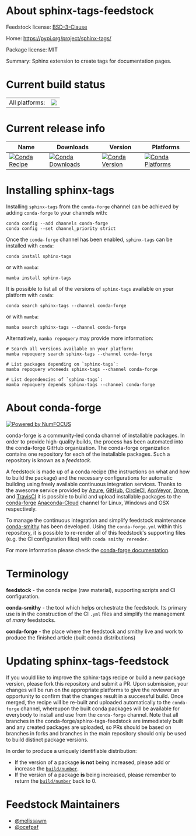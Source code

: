 About sphinx-tags-feedstock
===========================

Feedstock license: [BSD-3-Clause](https://github.com/conda-forge/sphinx-tags-feedstock/blob/main/LICENSE.txt)

Home: https://pypi.org/project/sphinx-tags/

Package license: MIT

Summary: Sphinx extension to create tags for documentation pages.

Current build status
====================


<table><tr><td>All platforms:</td>
    <td>
      <a href="https://dev.azure.com/conda-forge/feedstock-builds/_build/latest?definitionId=17623&branchName=main">
        <img src="https://dev.azure.com/conda-forge/feedstock-builds/_apis/build/status/sphinx-tags-feedstock?branchName=main">
      </a>
    </td>
  </tr>
</table>

Current release info
====================

| Name | Downloads | Version | Platforms |
| --- | --- | --- | --- |
| [![Conda Recipe](https://img.shields.io/badge/recipe-sphinx--tags-green.svg)](https://anaconda.org/conda-forge/sphinx-tags) | [![Conda Downloads](https://img.shields.io/conda/dn/conda-forge/sphinx-tags.svg)](https://anaconda.org/conda-forge/sphinx-tags) | [![Conda Version](https://img.shields.io/conda/vn/conda-forge/sphinx-tags.svg)](https://anaconda.org/conda-forge/sphinx-tags) | [![Conda Platforms](https://img.shields.io/conda/pn/conda-forge/sphinx-tags.svg)](https://anaconda.org/conda-forge/sphinx-tags) |

Installing sphinx-tags
======================

Installing `sphinx-tags` from the `conda-forge` channel can be achieved by adding `conda-forge` to your channels with:

```
conda config --add channels conda-forge
conda config --set channel_priority strict
```

Once the `conda-forge` channel has been enabled, `sphinx-tags` can be installed with `conda`:

```
conda install sphinx-tags
```

or with `mamba`:

```
mamba install sphinx-tags
```

It is possible to list all of the versions of `sphinx-tags` available on your platform with `conda`:

```
conda search sphinx-tags --channel conda-forge
```

or with `mamba`:

```
mamba search sphinx-tags --channel conda-forge
```

Alternatively, `mamba repoquery` may provide more information:

```
# Search all versions available on your platform:
mamba repoquery search sphinx-tags --channel conda-forge

# List packages depending on `sphinx-tags`:
mamba repoquery whoneeds sphinx-tags --channel conda-forge

# List dependencies of `sphinx-tags`:
mamba repoquery depends sphinx-tags --channel conda-forge
```


About conda-forge
=================

[![Powered by
NumFOCUS](https://img.shields.io/badge/powered%20by-NumFOCUS-orange.svg?style=flat&colorA=E1523D&colorB=007D8A)](https://numfocus.org)

conda-forge is a community-led conda channel of installable packages.
In order to provide high-quality builds, the process has been automated into the
conda-forge GitHub organization. The conda-forge organization contains one repository
for each of the installable packages. Such a repository is known as a *feedstock*.

A feedstock is made up of a conda recipe (the instructions on what and how to build
the package) and the necessary configurations for automatic building using freely
available continuous integration services. Thanks to the awesome service provided by
[Azure](https://azure.microsoft.com/en-us/services/devops/), [GitHub](https://github.com/),
[CircleCI](https://circleci.com/), [AppVeyor](https://www.appveyor.com/),
[Drone](https://cloud.drone.io/welcome), and [TravisCI](https://travis-ci.com/)
it is possible to build and upload installable packages to the
[conda-forge](https://anaconda.org/conda-forge) [Anaconda-Cloud](https://anaconda.org/)
channel for Linux, Windows and OSX respectively.

To manage the continuous integration and simplify feedstock maintenance
[conda-smithy](https://github.com/conda-forge/conda-smithy) has been developed.
Using the ``conda-forge.yml`` within this repository, it is possible to re-render all of
this feedstock's supporting files (e.g. the CI configuration files) with ``conda smithy rerender``.

For more information please check the [conda-forge documentation](https://conda-forge.org/docs/).

Terminology
===========

**feedstock** - the conda recipe (raw material), supporting scripts and CI configuration.

**conda-smithy** - the tool which helps orchestrate the feedstock.
                   Its primary use is in the construction of the CI ``.yml`` files
                   and simplify the management of *many* feedstocks.

**conda-forge** - the place where the feedstock and smithy live and work to
                  produce the finished article (built conda distributions)


Updating sphinx-tags-feedstock
==============================

If you would like to improve the sphinx-tags recipe or build a new
package version, please fork this repository and submit a PR. Upon submission,
your changes will be run on the appropriate platforms to give the reviewer an
opportunity to confirm that the changes result in a successful build. Once
merged, the recipe will be re-built and uploaded automatically to the
`conda-forge` channel, whereupon the built conda packages will be available for
everybody to install and use from the `conda-forge` channel.
Note that all branches in the conda-forge/sphinx-tags-feedstock are
immediately built and any created packages are uploaded, so PRs should be based
on branches in forks and branches in the main repository should only be used to
build distinct package versions.

In order to produce a uniquely identifiable distribution:
 * If the version of a package **is not** being increased, please add or increase
   the [``build/number``](https://docs.conda.io/projects/conda-build/en/latest/resources/define-metadata.html#build-number-and-string).
 * If the version of a package **is** being increased, please remember to return
   the [``build/number``](https://docs.conda.io/projects/conda-build/en/latest/resources/define-metadata.html#build-number-and-string)
   back to 0.

Feedstock Maintainers
=====================

* [@melissawm](https://github.com/melissawm/)
* [@ocefpaf](https://github.com/ocefpaf/)

